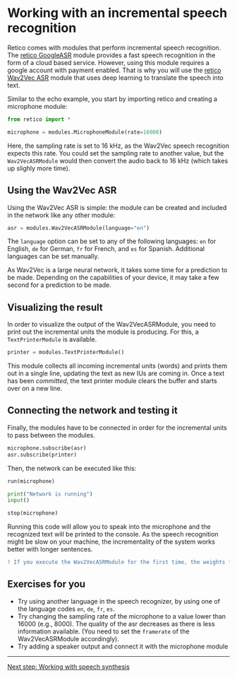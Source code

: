 # Working with an incremental speech recognition

Retico comes with modules that perform incremental speech recognition. The [retico GoogleASR](https://github.com/retico-team/retico-googleasr) module provides a fast speech recognition in the form of a cloud based service. However, using this module requires a google account with payment enabled. That is why you will use the [retico Wav2Vec ASR](https://github.com/retico-team/retico-wav2vecasr) module that uses deep learning to translate the speech into text.

Similar to the echo example, you start by importing retico and creating a microphone module:

```python
from retico import *

microphone = modules.MicrophoneModule(rate=16000)
```

Here, the sampling rate is set to 16 kHz, as the Wav2Vec speech recognition expects this rate. You could set the sampling rate to another value, but the `Wav2VecASRModule` would then convert the audio back to 16 kHz (which takes up slighly more time).

## Using the Wav2Vec ASR

Using the Wav2Vec ASR is simple: the module can be created and included in the network like any other module:

```python
asr = modules.Wav2VecASRModule(language="en")
```

The `language` option can be set to any of the following languages: `en` for English, `de` for German, `fr` for French, and `es` for Spanish. Additional languages can be set manually.

As Wav2Vec is a large neural network, it takes some time for a prediction to be made. Depending on the capabilities of your device, it may take a few second for a prediction to be made.

## Visualizing the result

In order to visualize the output of the Wav2VecASRModule, you need to print out the incremental units the module is producing. For this, a `TextPrinterModule` is available.

```python
printer = modules.TextPrinterModule()
```

This module collects all incoming incremental units (words) and prints them out in a single line, updating the text as new IUs are coming in. Once a text has been *committed*, the text printer module clears the buffer and starts over on a new line.

## Connecting the network and testing it

Finally, the modules have to be connected in order for the incremental units to pass between the modules.

```python
microphone.subscribe(asr)
asr.subscribe(printer)
```

Then, the network can be executed like this:

```python
run(microphone)

print("Network is running")
input()

stop(microphone)
```
Running this code will allow you to speak into the microphone and the recognized text will be printed to the console. As the speech recognition might be slow on your machine, the incrementality of the system works better with longer sentences.

```diff
! If you execute the Wav2VecASRModule for the first time, the weights for the network will be downloaded, which might take a while.
```

## Exercises for you

- Try using another language in the speech recognizer, by using one of the language codes `en`, `de`, `fr`, `es`.
- Try changing the sampling rate of the microphone to a value lower than 16000 (e.g., 8000). The quality of the asr decreases as there is less information available. (You need to set the `framerate` of the Wav2VecASRModule accordingly).
- Try adding a speaker output and connect it with the microphone module

---

[Next step: Working with speech synthesis](03_tts.md)